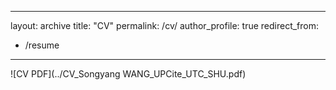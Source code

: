 
---
layout: archive
title: "CV"
permalink: /cv/
author_profile: true
redirect_from:
  - /resume
---

![CV PDF](../CV_Songyang WANG_UPCite_UTC_SHU.pdf)
